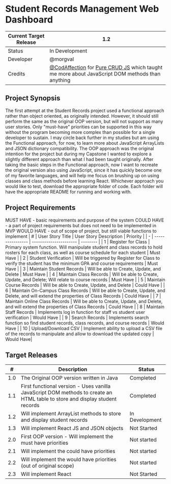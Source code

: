 # Student Records Management Web Dashboard
| Current Target Release |	1.2 |
| ---------------------- | ---- |
| Status |	In Development |
| Developer	| @morgval |
| Credits	| [@CodAffection](https://github.com/CodAffection) for [Pure CRUD JS](https://github.com/CodAffection/Pure-JavaScript-CRUD-Operations-with-Html) which taught me more about JavaScript DOM methods than anything |

## Project Synopsis
The first attempt at the Student Records project used a functional approach rather than object oriented, as originally intended.  However, it should still perform the same as the original OOP version, but will not support as many user stories.  Only "must-have" priorities can be supported in this way without the program becoming more complex than possible for a single developer to sustain.  I may circle back further in my studies but am using the Functional approach, for now, to learn more about JavaScript ArrayLists and JSON dictionary compatibility.
The OOP approach was the original intention for the project but during my Capstone I wanted to explore a slightly different approach than what I had been taught originally.  After taking the basic steps in the Functional approach, now I want to recreate the original version also using JavaScript, since it has quickly become one of my favorite languages, and will help me focus on brushing up on using classes and class methods before learning React.
Whichever approach you would like to test, download the appropriate folder of code.  Each folder will have the appropriate README for running and working with.

## Project Requirements
MUST HAVE - basic requirements and purpose of the system
COULD HAVE - a part of project requirements but does not need to be implemented in MVP
WOULD HAVE - out of scope of project, but still viable functions to implement
| # | User Story Title | User Story Description | Priority | 
| - | ---------------- | ---------------------- | -------- |
| 1 | Register for Class | Primary system function.  Will manipulate student and class records to hold rosters for each class, as well as course schedule for each student | Must Have |
| 2 | Student Verification | Will be triggered by Register for Class to verify the student has the minimum GPA and course requirements | Must Have |
| 3 | Maintain Student Records | Will be able to Create, Update, and Delete | Must Have |
| 4 | Maintain Class Records | Will be able to Create, Update, and Delete; Will relate to course records | Must Have |
| 5 | Maintain Course Records | Will be able to Create, Update, and Delete | Could Have |
| 6 | Maintain On-Campus Class Records | Will be able to Create, Update, and Delete, and will extend the properties of Class Records | Could Have |
| 7 | Maintain Online Class Records | Will be able to Create, Update, and Delete, and will extend the properties of Class Records | Could Have |
| 8 | Maintain Staff Records | Implements log in function for staff vs student user verification | Would Have |
| 9 | Search Records | Implements search function so find student records, class records, and course records | Would Have |
| 10 | Upload/Download CSV | Implement ability to upload a CSV file of the records to manipulate and allow to download the updated copy | Would Have|

## Target Releases
| # | Description | Status |
| - | ----------- | ------ |
| 1.0 | The Original OOP version written in Java | Completed |
| 1.1 | First functional version - Uses vanilla JavaScript DOM methods to create an HTML table to store and display student records | Completed |  
| 1.2 | Will implement ArrayList methods to store and display student records | In Development | 
| 1.3 | Will implement React JS and JSON objects | Not Started | 
| 2.0 | First OOP version - Will implement the must have priorities | Not started | 
| 2.1 | Will implement the could have priorities | Not started  | 
| 2.2 | Will implement the would have priorities (out of original scope) | Not started  | 
| 2.3 | Will implement React | Not Started | 
